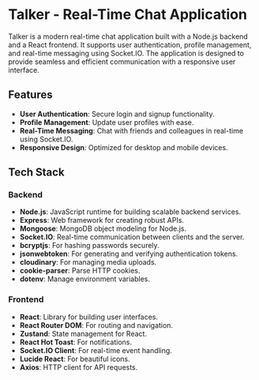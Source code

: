 # Talker - Real-Time Chat Application

Talker is a modern real-time chat application built with a Node.js backend and a React frontend. It supports user authentication, profile management, and real-time messaging using Socket.IO. The application is designed to provide seamless and efficient communication with a responsive user interface.

## Features

- **User Authentication**: Secure login and signup functionality.
- **Profile Management**: Update user profiles with ease.
- **Real-Time Messaging**: Chat with friends and colleagues in real-time using Socket.IO.
- **Responsive Design**: Optimized for desktop and mobile devices.

## Tech Stack

### Backend
- **Node.js**: JavaScript runtime for building scalable backend services.
- **Express**: Web framework for creating robust APIs.
- **Mongoose**: MongoDB object modeling for Node.js.
- **Socket.IO**: Real-time communication between clients and the server.
- **bcryptjs**: For hashing passwords securely.
- **jsonwebtoken**: For generating and verifying authentication tokens.
- **cloudinary**: For managing media uploads.
- **cookie-parser**: Parse HTTP cookies.
- **dotenv**: Manage environment variables.

### Frontend
- **React**: Library for building user interfaces.
- **React Router DOM**: For routing and navigation.
- **Zustand**: State management for React.
- **React Hot Toast**: For notifications.
- **Socket.IO Client**: For real-time event handling.
- **Lucide React**: For beautiful icons.
- **Axios**: HTTP client for API requests.